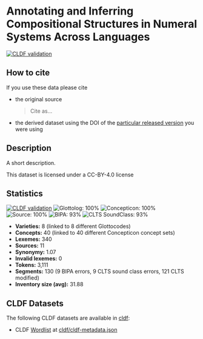 # Annotating and Inferring Compositional Structures in Numeral Systems Across Languages

[![CLDF validation](https://github.com/calc-project/numeralpacs/workflows/CLDF-validation/badge.svg)](https://github.com/calc-project/numeralpacs/actions?query=workflow%3ACLDF-validation)

## How to cite

If you use these data please cite
- the original source
  > Cite as...
- the derived dataset using the DOI of the [particular released version](../../releases/) you were using

## Description


A short description.

This dataset is licensed under a CC-BY-4.0 license

## Statistics


[![CLDF validation](https://github.com/calc-project/numeralpacs/workflows/CLDF-validation/badge.svg)](https://github.com/calc-project/numeralpacs/actions?query=workflow%3ACLDF-validation)
![Glottolog: 100%](https://img.shields.io/badge/Glottolog-100%25-brightgreen.svg "Glottolog: 100%")
![Concepticon: 100%](https://img.shields.io/badge/Concepticon-100%25-brightgreen.svg "Concepticon: 100%")
![Source: 100%](https://img.shields.io/badge/Source-100%25-brightgreen.svg "Source: 100%")
![BIPA: 93%](https://img.shields.io/badge/BIPA-93%25-green.svg "BIPA: 93%")
![CLTS SoundClass: 93%](https://img.shields.io/badge/CLTS%20SoundClass-93%25-green.svg "CLTS SoundClass: 93%")

- **Varieties:** 8 (linked to 8 different Glottocodes)
- **Concepts:** 40 (linked to 40 different Concepticon concept sets)
- **Lexemes:** 340
- **Sources:** 11
- **Synonymy:** 1.07
- **Invalid lexemes:** 0
- **Tokens:** 3,111
- **Segments:** 130 (9 BIPA errors, 9 CLTS sound class errors, 121 CLTS modified)
- **Inventory size (avg):** 31.88

## CLDF Datasets

The following CLDF datasets are available in [cldf](cldf):

- CLDF [Wordlist](https://github.com/cldf/cldf/tree/master/modules/Wordlist) at [cldf/cldf-metadata.json](cldf/cldf-metadata.json)